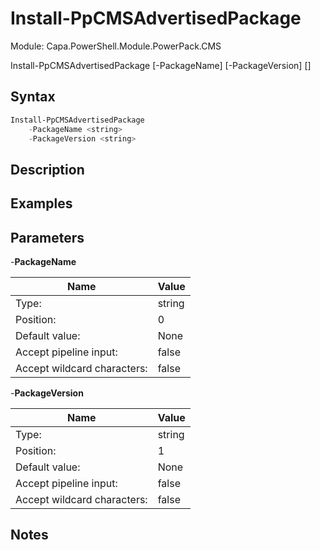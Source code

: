# Install-PpCMSAdvertisedPackage
Module: Capa.PowerShell.Module.PowerPack.CMS


Install-PpCMSAdvertisedPackage [-PackageName] <string> [-PackageVersion] <string> [<CommonParameters>]


## Syntax

```powershell
Install-PpCMSAdvertisedPackage
	-PackageName <string>
	-PackageVersion <string>
```

## Description



## Examples


## Parameters

-**PackageName**


| Name | Value |
| ---- | ---- |
| Type: | string |
| Position: | 0 | 
| Default value: | None | 
| Accept pipeline input: | false | 
| Accept wildcard characters: | false | 

-**PackageVersion**


| Name | Value |
| ---- | ---- |
| Type: | string |
| Position: | 1 | 
| Default value: | None | 
| Accept pipeline input: | false | 
| Accept wildcard characters: | false | 


## Notes


